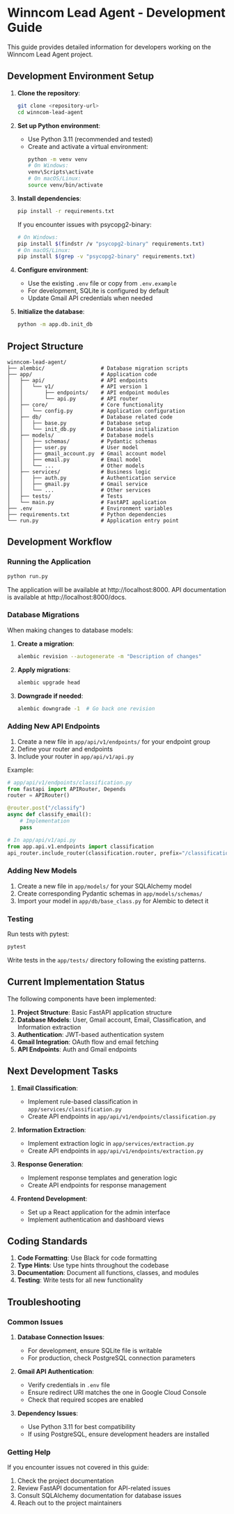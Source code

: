 # Winncom Lead Agent - Development Guide

This guide provides detailed information for developers working on the Winncom Lead Agent project.

## Development Environment Setup

1. **Clone the repository**:
   ```bash
   git clone <repository-url>
   cd winncom-lead-agent
   ```

2. **Set up Python environment**:
   - Use Python 3.11 (recommended and tested)
   - Create and activate a virtual environment:
     ```bash
     python -m venv venv
     # On Windows:
     venv\Scripts\activate
     # On macOS/Linux:
     source venv/bin/activate
     ```

3. **Install dependencies**:
   ```bash
   pip install -r requirements.txt
   ```
   
   If you encounter issues with psycopg2-binary:
   ```bash
   # On Windows:
   pip install $(findstr /v "psycopg2-binary" requirements.txt)
   # On macOS/Linux:
   pip install $(grep -v "psycopg2-binary" requirements.txt)
   ```

4. **Configure environment**:
   - Use the existing `.env` file or copy from `.env.example`
   - For development, SQLite is configured by default
   - Update Gmail API credentials when needed

5. **Initialize the database**:
   ```bash
   python -m app.db.init_db
   ```

## Project Structure

```
winncom-lead-agent/
├── alembic/                  # Database migration scripts
├── app/                      # Application code
│   ├── api/                  # API endpoints
│   │   └── v1/               # API version 1
│   │       ├── endpoints/    # API endpoint modules
│   │       └── api.py        # API router
│   ├── core/                 # Core functionality
│   │   └── config.py         # Application configuration
│   ├── db/                   # Database related code
│   │   ├── base.py           # Database setup
│   │   └── init_db.py        # Database initialization
│   ├── models/               # Database models
│   │   ├── schemas/          # Pydantic schemas
│   │   ├── user.py           # User model
│   │   ├── gmail_account.py  # Gmail account model
│   │   ├── email.py          # Email model
│   │   └── ...               # Other models
│   ├── services/             # Business logic
│   │   ├── auth.py           # Authentication service
│   │   ├── gmail.py          # Gmail service
│   │   └── ...               # Other services
│   ├── tests/                # Tests
│   └── main.py               # FastAPI application
├── .env                      # Environment variables
├── requirements.txt          # Python dependencies
└── run.py                    # Application entry point
```

## Development Workflow

### Running the Application

```bash
python run.py
```

The application will be available at http://localhost:8000. API documentation is available at http://localhost:8000/docs.

### Database Migrations

When making changes to database models:

1. **Create a migration**:
   ```bash
   alembic revision --autogenerate -m "Description of changes"
   ```

2. **Apply migrations**:
   ```bash
   alembic upgrade head
   ```

3. **Downgrade if needed**:
   ```bash
   alembic downgrade -1  # Go back one revision
   ```

### Adding New API Endpoints

1. Create a new file in `app/api/v1/endpoints/` for your endpoint group
2. Define your router and endpoints
3. Include your router in `app/api/v1/api.py`

Example:
```python
# app/api/v1/endpoints/classification.py
from fastapi import APIRouter, Depends
router = APIRouter()

@router.post("/classify")
async def classify_email():
    # Implementation
    pass

# In app/api/v1/api.py
from app.api.v1.endpoints import classification
api_router.include_router(classification.router, prefix="/classification", tags=["classification"])
```

### Adding New Models

1. Create a new file in `app/models/` for your SQLAlchemy model
2. Create corresponding Pydantic schemas in `app/models/schemas/`
3. Import your model in `app/db/base_class.py` for Alembic to detect it

### Testing

Run tests with pytest:
```bash
pytest
```

Write tests in the `app/tests/` directory following the existing patterns.

## Current Implementation Status

The following components have been implemented:

1. **Project Structure**: Basic FastAPI application structure
2. **Database Models**: User, Gmail account, Email, Classification, and Information extraction
3. **Authentication**: JWT-based authentication system
4. **Gmail Integration**: OAuth flow and email fetching
5. **API Endpoints**: Auth and Gmail endpoints

## Next Development Tasks

1. **Email Classification**:
   - Implement rule-based classification in `app/services/classification.py`
   - Create API endpoints in `app/api/v1/endpoints/classification.py`

2. **Information Extraction**:
   - Implement extraction logic in `app/services/extraction.py`
   - Create API endpoints in `app/api/v1/endpoints/extraction.py`

3. **Response Generation**:
   - Implement response templates and generation logic
   - Create API endpoints for response management

4. **Frontend Development**:
   - Set up a React application for the admin interface
   - Implement authentication and dashboard views

## Coding Standards

1. **Code Formatting**: Use Black for code formatting
2. **Type Hints**: Use type hints throughout the codebase
3. **Documentation**: Document all functions, classes, and modules
4. **Testing**: Write tests for all new functionality

## Troubleshooting

### Common Issues

1. **Database Connection Issues**:
   - For development, ensure SQLite file is writable
   - For production, check PostgreSQL connection parameters

2. **Gmail API Authentication**:
   - Verify credentials in `.env` file
   - Ensure redirect URI matches the one in Google Cloud Console
   - Check that required scopes are enabled

3. **Dependency Issues**:
   - Use Python 3.11 for best compatibility
   - If using PostgreSQL, ensure development headers are installed

### Getting Help

If you encounter issues not covered in this guide:

1. Check the project documentation
2. Review FastAPI documentation for API-related issues
3. Consult SQLAlchemy documentation for database issues
4. Reach out to the project maintainers 